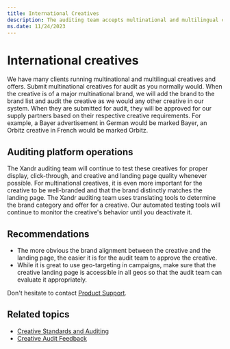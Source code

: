 ```yaml
---
title: International Creatives
description: The auditing team accepts multinational and multilingual creatives and adds them to the brand list if they are of a major multinational brand.
ms.date: 11/24/2023
---
```


# International creatives

We have many clients running multinational and multilingual creatives and offers. Submit multinational creatives for audit as you normally would. When the creative is of a major multinational brand, we will add the brand to the brand list and audit the creative as we would any other creative in our system. When they are submitted for audit, they will be approved for our supply partners based on their respective creative requirements. For example, a Bayer advertisement in German would be marked Bayer, an Orbitz creative in French would be marked Orbitz.

## Auditing platform operations

The Xandr auditing team will continue to test these creatives for proper display, click-through, and creative and landing page quality whenever possible. For multinational creatives, it is even more important for the creative to be well-branded and that the brand distinctly matches the landing page. The Xandr auditing team uses translating tools to determine the brand category and offer for a creative. Our automated testing tools will continue to monitor the creative's behavior until you deactivate it.

## Recommendations

- The more obvious the brand alignment between the creative and the landing page, the easier it is for the audit team to approve the creative.
- While it is great to use geo-targeting in campaigns, make sure that the creative landing page is accessible in all geos so that the audit team can evaluate it appropriately.

Don't hesitate to contact [Product Support](https://help.xandr.com/s/login/).

## Related topics

- [Creative Standards and Auditing](./creative-standards-and-auditing.md)
- [Creative Audit Feedback](./creative-audit-feedback.md)
